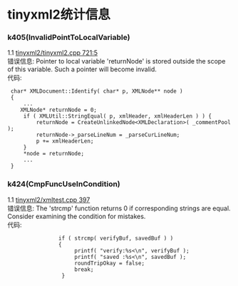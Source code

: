 tinyxml2统计信息
=======================
### k405(InvalidPointToLocalVariable)
1.1 [tinyxml2/tinyxml2.cpp 721:5 ](tinyxml2/tinyxml2.cpp#L721)<br>
错误信息: Pointer to local variable 'returnNode' is stored outside the scope of this variable. Such a pointer will become invalid.<br>
代码:
```
 char* XMLDocument::Identify( char* p, XMLNode** node )
 {
     ...
    XMLNode* returnNode = 0;
     if ( XMLUtil::StringEqual( p, xmlHeader, xmlHeaderLen ) ) {
         returnNode = CreateUnlinkedNode<XMLDeclaration>( _commentPool );
         returnNode->_parseLineNum = _parseCurLineNum;
         p += xmlHeaderLen;
     }
     *node = returnNode;
     ...
 }
```
### k424(CmpFuncUseInCondition)
1.1 [tinyxml2/xmltest.cpp 397](tinyxml2/xmltest.cpp#L397) <br>
错误信息: The 'strcmp' function returns 0 if corresponding strings are equal. Consider examining the condition for mistakes.<br>
代码:
```
                if ( strcmp( verifyBuf, savedBuf ) )
                {
                     printf( "verify:%s<\n", verifyBuf );
                     printf( "saved :%s<\n", savedBuf );
                     roundTripOkay = false;
                     break;
                 }

```
